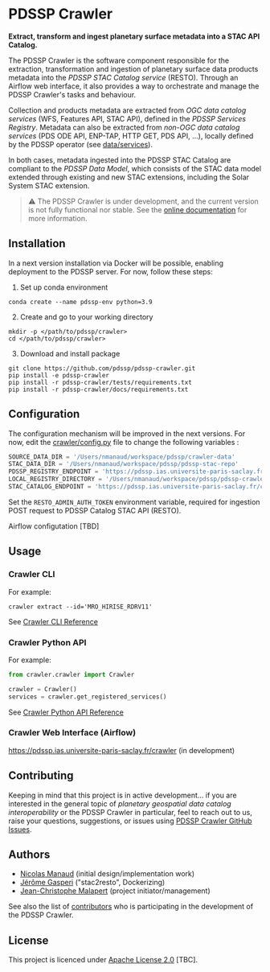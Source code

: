 # PDSSP Crawler

**Extract, transform and ingest planetary surface metadata into a STAC API Catalog.**

The PDSSP Crawler is the software component responsible for the extraction, transformation and ingestion of planetary surface data products metadata into the _PDSSP STAC Catalog service_ (RESTO). Through an Airflow web interface, it also provides a way to orchestrate and manage the PDSSP Crawler's tasks and behaviour.

Collection and products metadata are extracted from _OGC data catalog services_ (WFS, Features API, STAC API), defined in the _PDSSP Services Registry_. Metadata can also be extracted from _non-OGC data catalog services_ (PDS ODE API, ENP-TAP, HTTP GET, PDS API, ...), locally defined by the PDSSP operator (see [data/services](data/services)).

In both cases, metadata ingested into the PDSSP STAC Catalog are compliant to the _PDSSP Data Model_, which consists of the STAC data model extended through existing and new STAC extensions, including the Solar System STAC extension.

> :warning: The PDSSP Crawler is under development, and the current version is not fully functional nor stable. See the [online documentation](https://pdssp.github.io/pdssp-crawler) for more information.

## Installation

In a next version installation via Docker will be possible, enabling deployment to the PDSSP server. For now, follow these steps:

1. Set up conda environment

```
conda create --name pdssp-env python=3.9
```

2. Create and go to your working directory

```
mkdir -p </path/to/pdssp/crawler>
cd </path/to/pdssp/crawler>
```

3. Download and install package

```
git clone https://github.com/pdssp/pdssp-crawler.git
pip install -e pdssp-crawler
pip install -r pdssp-crawler/tests/requirements.txt
pip install -r pdssp-crawler/docs/requirements.txt
```

## Configuration

The configuration mechanism will be improved in the next versions. For now, edit the [crawler/config.py](pdssp-crawler/crawler/config.py) file to change the following variables :

```python
SOURCE_DATA_DIR = '/Users/nmanaud/workspace/pdssp/crawler-data'
STAC_DATA_DIR = '/Users/nmanaud/workspace/pdssp/pdssp-stac-repo'
PDSSP_REGISTRY_ENDPOINT = 'https://pdssp.ias.universite-paris-saclay.fr/registry/services'
LOCAL_REGISTRY_DIRECTORY = '/Users/nmanaud/workspace/pdssp/pdssp-crawler/data/services'
STAC_CATALOG_ENDPOINT = 'https://pdssp.ias.universite-paris-saclay.fr/catalog'
```

Set the `RESTO_ADMIN_AUTH_TOKEN` environment variable, required for ingestion POST request to PDSSP Catalog STAC API (RESTO).

Airflow configutation [TBD]

## Usage

### Crawler CLI

For example:

```shell
crawler extract --id='MRO_HIRISE_RDRV11'
```


See [Crawler CLI Reference](https://pdssp.github.io/pdssp-crawler/crawler_cli.html)

### Crawler Python API

For example:

```python
from crawler.crawler import Crawler

crawler = Crawler()
services = crawler.get_registered_services()
```

See [Crawler Python API Reference](https://pdssp.github.io/pdssp-crawler/crawler_api.html)

### Crawler Web Interface (Airflow) 

https://pdssp.ias.universite-paris-saclay.fr/crawler (in development)


## Contributing

Keeping in mind that this project is in active development... if you are interested in the general topic of _planetary geospatial data catalog interoperability_ or the PDSSP Crawler in particular, feel to reach out to us, raise your questions, suggestions, or issues using [PDSSP Crawler GitHub Issues](https://github.com/pdssp/pdssp-crawler/issues).


## Authors

* [Nicolas Manaud](https://github.com/nmanaud) (initial design/implementation work)
* [Jérôme Gasperi](https://github.com/jjrom) ("stac2resto", Dockerizing)
* [Jean-Christophe Malapert](https://github.com/J-Christophe) (project initiator/management)

See also the list of [contributors](https://github.com/pdssp/pdssp-crawler/graphs/contributors) who is participating in the development of the PDSSP Crawler.

## License

This project is licenced under [Apache License 2.0](https://github.com/pdssp/pdssp-crawler/blob/main/LICENSE) [TBC].